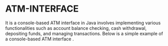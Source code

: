 # ATM-INTERFACE

It is a console-based ATM interface in Java involves implementing various functionalities such as account balance checking, cash withdrawal, depositing funds, and managing transactions. Below is a simple example of a console-based ATM interface .



